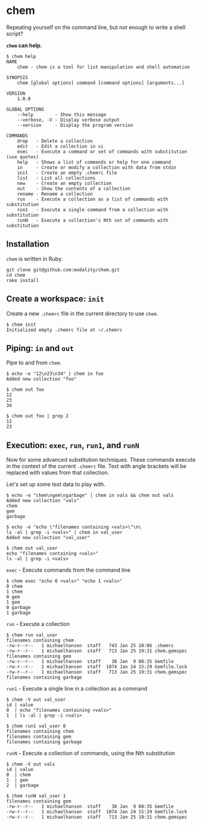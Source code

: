# chem

Repeating yourself on the command line, but not enough to write a shell script?

**`chem` can help.**

```
$ chem help
NAME
    chem - chem is a tool for list manipulation and shell automation

SYNOPSIS
    chem [global options] command [command options] [arguments...]

VERSION
    1.0.0

GLOBAL OPTIONS
    --help        - Show this message
    --verbose, -V - Display verbose output
    --version     - Display the program version

COMMANDS
    drop   - Delete a collection
    edit   - Edit a collection in vi
    exec   - Execute a command or set of commands with substitution (use quotes)
    help   - Shows a list of commands or help for one command
    in     - Create or modify a collection with data from stdin
    init   - Create an empty .chemrc file
    list   - List all collections
    new    - Create an empty collection
    out    - Show the contents of a collection
    rename - Rename a collection
    run    - Execute a collection as a list of commands with substitution
    run1   - Execute a single command from a collection with substitution
    runN   - Execute a collection's Nth set of commands with substitution
```

## Installation
`chem` is written in Ruby.

```
git clone git@github.com:modality/chem.git
cd chem
rake install
```

## Create a workspace: `init`
Create a new `.chemrc` file in the current directory to use `chem`.

```
$ chem init
Initialized empty .chemrc file at ~/.chemrc
```

## Piping: `in` and `out`
Pipe to and from `chem`.
```
$ echo -e "12\n23\n34" | chem in foo
Added new collection "foo"

$ chem out foo
12
23
34

$ chem out foo | grep 2
12
23
```

## Execution: `exec`, `run`, `run1`, and `runN`
Now for some advanced substitution techniques. These commands execute
in the context of the current `.chemrc` file. Text with angle brackets
will be replaced with values from that collection.

Let's set up some test data to play with.
```
$ echo -e "chem\ngem\ngarbage" | chem in vals && chem out vals
Added new collection "vals"
chem
gem
garbage

$ echo -e "echo \"filenames containing <vals>\"\n\
ls -al | grep -i <vals>" | chem in val_user
Added new collection "val_user"

$ chem out val_user
echo "filenames containing <vals>"
ls -al | grep -i <vals>
```

`exec` - Execute commands from the command line
```
$ chem exec "echo 0 <vals>" "echo 1 <vals>"
0 chem
1 chem
0 gem
1 gem
0 garbage
1 garbage
```

`run` - Execute a collection
```
$ chem run val_user
filenames containing chem
-rw-r--r--   1 michaelhansen  staff   743 Jan 25 20:06 .chemrc
-rw-r--r--   1 michaelhansen  staff   713 Jan 25 19:31 chem.gemspec
filenames containing gem
-rw-r--r--   1 michaelhansen  staff    38 Jan  9 08:35 Gemfile
-rw-r--r--   1 michaelhansen  staff  1074 Jan 24 15:29 Gemfile.lock
-rw-r--r--   1 michaelhansen  staff   713 Jan 25 19:31 chem.gemspec
filenames containing garbage
```

`run1` - Execute a single line in a collection as a command
```
$ chem -V out val_user
id | value
0  | echo "filenames containing <vals>"
1  | ls -al | grep -i <vals>

$ chem run1 val_user 0
filenames containing chem
filenames containing gem
filenames containing garbage
```

`runN` - Execute a collection of commands, using the Nth substitution
```
$ chem -V out vals
id | value
0  | chem
1  | gem
2  | garbage

$ chem runN val_user 1
filenames containing gem
-rw-r--r--   1 michaelhansen  staff    38 Jan  9 08:35 Gemfile
-rw-r--r--   1 michaelhansen  staff  1074 Jan 24 15:29 Gemfile.lock
-rw-r--r--   1 michaelhansen  staff   713 Jan 25 19:31 chem.gemspec
```
